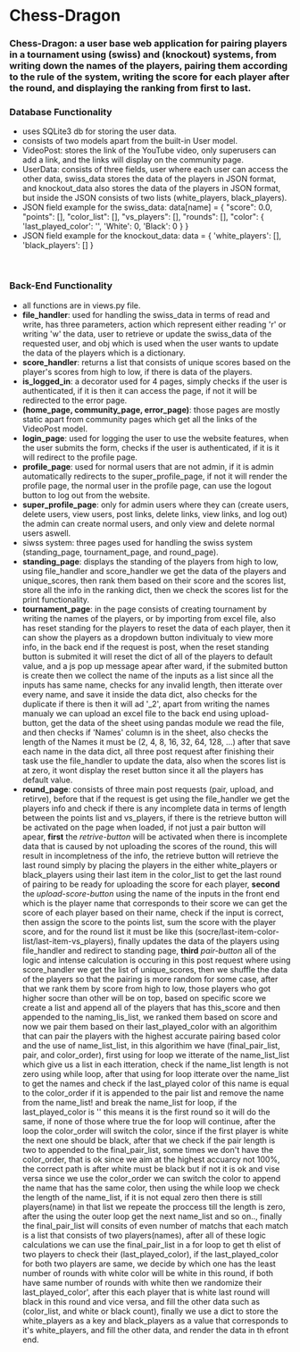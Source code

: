# Chess-Dragon

### **Chess-Dragon**: a user base web application for pairing players in a tournament using (swiss) and (knockout) systems, from writing down the names of the players, pairing them according to the rule of the system, writing the score for each player after the round, and displaying the ranking from first to last.

### Database Functionality
* uses SQLite3 db for storing the user data.
* consists of two models apart from the built-in User model.
* VideoPost: stores the link of the YouTube video, only superusers can add a link, and the links will display on the community page.
* UserData: consists of three fields, user where each user can access the other data, swiss_data stores the data of the players in JSON format, and knockout_data also stores the data of the players in JSON format, but inside the JSON consists of two lists (white_players, black_players).
* JSON field example for the swiss_data:
data[name] = {
    "score": 0.0,
    "points": [],
    "color_list": [],
    "vs_players": [],
    "rounds": [],
    "color": {
        'last_played_color': '',
        'White': 0,
        'Black': 0
    }
} 
* JSON field example for the knockout_data: 
data = {
    'white_players': [],
    'black_players': []
}

<br>

### Back-End Functionality
* all functions are in views.py file.
* **file_handler**: used for handling the swiss_data in terms of read and write, has three parameters, action which represent either reading 'r' or writing 'w' the data, user to retrieve or update the swiss_data of the requested user, and obj which is used when the user wants to update the data of the players which is a dictionary. 
* **score_handler**: returns a list that consists of unique scores based on the player's scores from high to low, if there is data of the players.
* **is_logged_in**: a decorator used for 4 pages, simply checks if the user is authenticated, if it is then it can access the page, if not it will be redirected to the error page.
* **(home_page, community_page, error_page)**: those pages are mostly static apart from community pages which get all the links of the VideoPost model.
* **login_page**: used for logging the user to use the website features, when the user submits the form, checks if the user is authenticated, if it is it will redirect to the profile page. 
* **profile_page**: used for normal users that are not admin, if it is admin automatically redirects to the super_profile_page, if not it will render the profile page, the normal user in the profile page, can use the logout button to log out from the website.
* **super_profile_page**: only for admin users where they can (create users, delete users, view users, post links, delete links, view links, and log out) the admin can create normal users, and only view and delete normal users aswell.
* siwss system: three pages used for handling the swiss system (standing_page, tournament_page, and round_page).
* **standing_page**: displays the standing of the players from high to low, using file_handler and score_handler we get the data of the players and unique_scores, then rank them based on their score and the scores list, store all the info in the ranking dict, then we check the scores list for the print functionality.
* **tournament_page**: in the page consists of creating tournament by writing the names of the players, or by importing from excel file, also has reset standing for the players to reset the data of each player, then it can show the players as a dropdown button indivitualy to view more info, in the back end if the request is post, when the reset standing button is submited it will reset the dict of all of the players to default value, and a js pop up message apear after ward, if the submited button is create then we collect the name of the inputs as a list since all the inputs has same name, checks for any invalid length, then itterate over every name, and save it inside the data dict, also checks for the duplicate if there is then it will ad '_2', apart from writing the names manualy we can upload an excel file to the back end using upload-button, get the data of the sheet using pandas module we read the file, and then checks if 'Names' column is in the sheet, also checks the length of the Names it must be (2, 4, 8, 16, 32, 64, 128, ...) after that save each name in the data dict, all three post request after finishing their task use the file_handler to update the data, also when the scores list is at zero, it wont display the reset button since it all the players has default value.
* **round_page**: consists of three main post requests (pair, upload, and retirve), before that if the request is get using the file_handler we get the players info and check if there is any incomplete data in terms of length between the points list and vs_players, if there is the retrieve button will be activated on the page when loaded, if not just a pair button will apear, **first** the *retrive-button* will be activated when there is incomplete data that is caused by not uploading the scores of the round, this will result in incompletness of the info, the retrieve button will retrieve the last round simply by placing the players in the either white_players or black_players using their last item in the color_list to get the last round of pairing to be ready for uploading the score for each player, **second** the *upload-score-button* using the name of the inputs in the front end which is the player name that corresponds to their score we can get the score of each player based on their name, check if the input is correct, then assign the score to the points list, sum the score with the player score, and for the round list it must be like this (socre/last-item-color-list/last-item-vs_players), finally updates the data of the players using file_handler and redirect to standing page, **third** *pair-button* all of the logic and intense calculation is occuring in this post request where using score_handler we get the list of unique_scores, then we shuffle the data of the players so that the pairing is more random for some case, after that we rank them by score from high to low, those players who got higher socre than other will be on top, based on specific score we create a list and append all of the players that has this_score and then appended to the naming_lis_list, we ranked them based on score and now we pair them based on their last_played_color with an algorithim that can pair the players with the highest accurate pairing based color and the use of name_list_list, in this algorithim we have (final_pair_list, pair, and color_order), first using for loop we itterate of the name_list_list which give us a list in each itteration, check if the name_list length is not zero using while loop, after that using for loop itterate over the name_list to get the names and check if the last_played color of this name is equal to the color_order if it is appended to the pair list and remove the name from the name_list! and break the name_list for loop, if the last_played_color is '' this means it is the first round so it will do the same, if none of those where true the for loop will continue, after the loop the color_order will switch the color, since if the first player is white the next one should be black, after that we check if the pair length is two to appended to the final_pair_list, some times we don't have the color_order, that is ok since we aim at the highest accuarcy not 100%, the correct path is after white must be black but if not it is ok and vise versa since we use the color_order we can switch the color to append the name that has the same color, then using the while loop we check the length of the name_list, if it is not equal zero then there is still players(name) in that list we repeate the proccess till the length is zero, after the using the outer loop get the next name_list and so on.., finally the final_pair_list will consits of even number of matchs that each match is a list that consists of two players(names), after all of these logic calculations we can use the final_pair_list in a for loop to get th elist of two players to check their (last_played_color), if the last_played_color for both two players are same, we decide by which one has the least number of rounds with white color will be white in this round, if both have same number of rounds with white then we randomize their last_played_color', after this each player that is white last round will black in this round and vice versa, and fill the other data such as (color_list, and white or black count), finally we use a dict to store the white_players as a key and black_players as a value that corresponds to it's white_players, and fill the other data, and render the data in th efront end.
